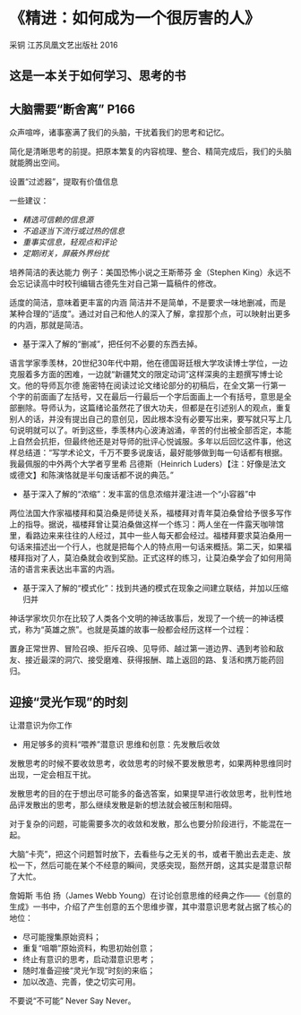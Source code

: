 《精进：如何成为一个很厉害的人》 
=========================
采铜 江苏凤凰文艺出版社 2016

这是一本关于如何学习、思考的书
-------------------------




大脑需要“断舍离” P166
---------------------
众声喧哗，诸事塞满了我们的头脑，干扰着我们的思考和记忆。

简化是清晰思考的前提。把原本繁复的内容梳理、整合、精简完成后，我们的头脑就能腾出空间。

设置“过滤器”，提取有价值信息

一些建议：
* *精选可信赖的信息源*
* *不追逐当下流行或过热的信息*
* *重事实信息，轻观点和评论*
* *定期闭关，屏蔽外界纷扰*


培养简洁的表达能力
例子：美国恐怖小说之王斯蒂芬 金（Stephen King）永远不会忘记读高中时校刊编辑古德先生对自己第一篇稿件的修改。


适度的简洁，意味着更丰富的内涵
	简洁并不是简单，不是要求一味地删减，而是某种合理的“适度”。通过对自己和他人的深入了解，拿捏那个点，可以映射出更多的内涵，那就是简洁。


* 基于深入了解的“删减”，把任何不必要的东西去掉。

语言学家季羡林，20世纪30年代中期，他在德国哥廷根大学攻读博士学位，一边克服着多方面的困难，一边就“新疆梵文的限定动词”这样深奥的主题撰写博士论文。他的导师瓦尔德 施密特在阅读过论文绪论部分的初稿后，在全文第一行第一个字的前面画了左括号，又在最后一行最后一个字后面画上一个有括号，意思是全部删除。导师认为，这篇绪论虽然花了很大功夫，但都是在引述别人的观点，重复别人的话，并没有提出自己的意创见，因此根本没有必要写出来，要写就只写上几句说明就可以了。听到这些，季羡林内心波涛汹涌，辛苦的付出被全部否定，本能上自然会抗拒，但最终他还是对导师的批评心悦诚服。多年以后回忆这件事，他这样总结道：“写学术论文，千万不要多说废话，最好能够做到每一句话都有根据。我最佩服的中外两个大学者亨里希 吕德斯（Heinrich Luders）【注：好像是法文或德文】和陈演恪就是半句废话都不说的典范。”

* 基于深入了解的“浓缩”：发丰富的信息浓缩并灌注进一个“小容器”中

两位法国大作家福楼拜和莫泊桑是师徒关系，福楼拜对青年莫泊桑曾给予很多写作上的指导。据说，福楼拜曾让莫泊桑做这样一个练习：两人坐在一件露天咖啡馆里，看路边来来往往的人经过，其中一些人每天都会经过。福楼拜要求莫泊桑用一句话来描述出一个行人，也就是把每个人的特点用一句话来概括。第二天，如果福楼拜指对了人，莫泊桑就会收到奖励。正式这样的练习，让莫泊桑学会了如何用简洁的语言来表达出丰富的内涵。

* 基于深入了解的“模式化”：找到共通的模式在现象之间建立联结，并加以压缩归并

神话学家坎贝尔在比较了人类各个文明的神话故事后，发现了一个统一的神话模式，称为“英雄之旅”。也就是英雄的故事一般都会经历这样一个过程：

置身正常世界、冒险召唤、拒斥召唤、见导师、越过第一道边界、遇到考验和敌友、接近最深的洞穴、接受磨难、获得报酬、踏上返回的路、复活和携万能药回归。



迎接“灵光乍现”的时刻
------------------
让潜意识为你工作

* 用足够多的资料“喂养”潜意识
思维和创意：先发散后收敛

发散思考的时候不要收敛思考，收敛思考的时候不要发散思考，如果两种思维同时出现，一定会相互干扰。

发散思考的目的在于想出尽可能多的备选答案，如果提早进行收敛思考，批判性地品评发散出的思考，那么继续发散是新的想法就会被压制和阻碍。

对于复杂的问题，可能需要多次的收敛和发散，那么也要分阶段进行，不能混在一起。

大脑“卡壳”，把这个问题暂时放下，去看些与之无关的书，或者干脆出去走走、放松一下，然后可能在某个不经意的瞬间，灵感突现，豁然开朗，这其实是潜意识帮了大忙。

詹姆斯 韦伯 扬（James Webb Young）在讨论创意思维的经典之作——《创意的生成》一书中，介绍了产生创意的五个思维步骤，其中潜意识思考就占据了核心的地位：

- 尽可能搜集原始资料；
- 重复“咀嚼”原始资料，构思初始创意；
- 终止有意识的思考，启动潜意识思考；
- 随时准备迎接“灵光乍现”时刻的来临；
- 加以改造、完善，使之切实可用。

不要说“不可能” Never Say Never。

